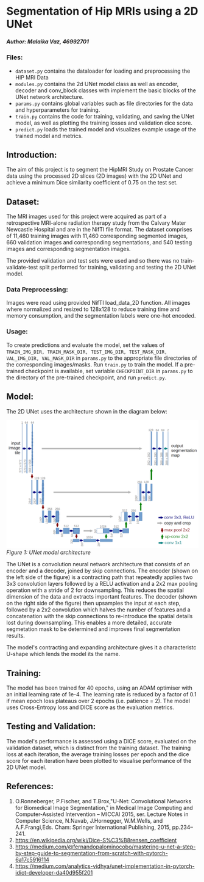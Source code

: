 # Segmentation of Hip MRIs using a 2D UNet
##### Author: Malaika Vaz, 46992701

### Files:
* `dataset.py` contains the dataloader for loading and preprocessing the HIP MRI Data
* `modules.py` contains the 2d UNet model class as well as encoder, decoder and conv_block classes with implement the basic blocks of the UNet network architecture.
* `params.py` contains global variables such as file directories for the data and hyperparameters for training.
* `train.py` contains the code for training, validating, and saving the UNet model, as well as plotting the training losses and validation dice score.
* `predict.py` loads the trained model and visualizes example usage of the trained model and metrics.

## Introduction:
The aim of this project is to segment the HipMRI Study on Prostate Cancer data using the processed 2D slices (2D images) with the 2D UNet and achieve a minimum Dice similarity coefficient of 0.75 on the test set.

## Dataset:
The MRI images used for this project were acquired as part of a retrospective MRI-alone radiation therapy study from the Calvary Mater Newcastle Hospital and are in the NifTI file format. The dataset comprises of 11,460 training images with 11,460 corresponding segmented images, 660 validation images and corresponding segmentations, and 540 testing images and corresponding segmentation images.

The provided validation and test sets were used and so there was no train-validate-test split performed for training, validating and testing the 2D UNet model.

### Data Preprocessing:
Images were read using provided NifTI load_data_2D function. All images where normalized and resized to 128x128 to reduce training time and memory consumption, and the segmentation labels were one-hot encoded.

### Usage:
To create predictions and evaluate the model, set the values of `TRAIN_IMG_DIR, TRAIN_MASK_DIR, TEST_IMG_DIR, TEST_MASK_DIR, VAL_IMG_DIR, VAL_MASK_DIR` in `params.py` to the appropriate file directories of the corresponding images/masks. Run `train.py` to train the model. If a pre-trained checkpoint is available, set variable `CHECKPOINT_DIR` in `params.py` to the directory of the pre-trained checkpoint, and run `predict.py`.

## Model:
The 2D UNet uses the architecture shown in the diagram below:

![UNet network architecture](readme-images/u-net-architecture.png)
*Figure 1: UNet model architecture*

The UNet is a convolution neural network architecture that consists of an encoder and a decoder, joined by skip connections. The encoder (shown on the left side of the figure) is a contracting path that repeatedly applies two 3x3 convolution layers followed by a RELU activation and a 2x2 max pooling operation with a stride of 2 for downsampling. This reduces the spatial dimension of the data and extracts important features. The decoder (shown on the right side of the figure) then upsamples the input at each step, followed by a 2x2 convolution which halves the number of features and a concatenation with the skip connections to re-introduce the spatial details lost during downsampling. This enables a more detailed, accurate segmetation mask to be determined and improves final segmentation results.  

The model's contracting and expanding architecture gives it a characteristc U-shape which lends the model its the name.

## Training:
The model has been trained for 40 epochs, using an ADAM optimiser with an initial learning rate of 1e-4. The learning rate is reduced by a factor of 0.1 if mean epoch loss plateaus over 2 epochs (i.e. patience = 2). The model uses Cross-Entropy loss and DICE score as the evaluation metrics.

## Testing and Validation:
The model's performance is assessed using a DICE score, evaluated on the validation dataset, which is distinct from the training dataset. The training loss at each iteration, the average training losses per epoch and the dice score for each iteration have been plotted to visualise performance of the 2D UNet model.

## References:
1. O.Ronneberger, P.Fischer, and T.Brox,"U-Net: Convolutional Networks for Biomedical Image Segmentation," in Medical Image Computing and Computer-Assisted Intervention – MICCAI 2015, ser. Lecture Notes in Computer Science, N.Navab, J.Hornegger, W.M.Wells, and A.F.Frangi,Eds. Cham: Springer International Publishing, 2015, pp.234–241.
2. https://en.wikipedia.org/wiki/Dice-S%C3%B8rensen_coefficient
3. https://medium.com/@fernandopalominocobo/mastering-u-net-a-step-by-step-guide-to-segmentation-from-scratch-with-pytorch-6a17c5916114 
4. https://medium.com/analytics-vidhya/unet-implementation-in-pytorch-idiot-developer-da40d955f201